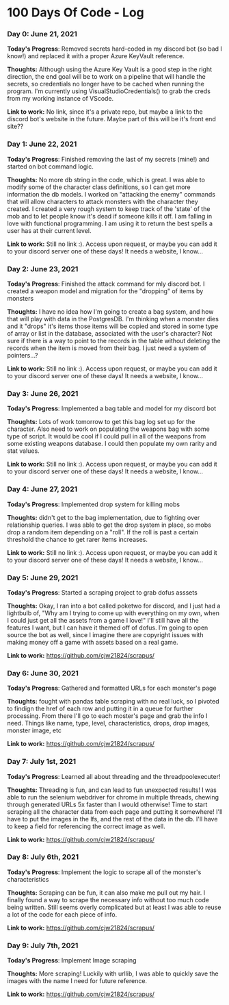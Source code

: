 # 100 Days Of Code - Log

### Day 0: June 21, 2021

**Today's Progress**: Removed secrets hard-coded in my discord bot (so bad I know!) and replaced it with a proper Azure KeyVault reference.

**Thoughts:** Although using the Azure Key Vault is a good step in the right direction, the end goal will be to work on a pipeline that will handle the secrets, so credentials no longer have to be cached when running the program. I'm currently using VisualStudioCredentials() to grab the creds from my working instance of VScode. 

**Link to work:** No link, since it's a private repo, but maybe a link to the discord bot's website in the future. Maybe part of this will be it's front end site??

### Day 1: June 22, 2021

**Today's Progress**: Finished removing the last of my secrets (mine!) and started on bot command logic. 

**Thoughts:** No more db string in the code, which is great. I was able to modify some of the character class definitions, so I can get more information the db models. I worked on "attacking the enemy" commands that will allow characters to attack monsters with the character they created. I created a very rough system to keep track of the 'state' of the mob and to let people know it's dead if someone kills it off. I am falling in love with functional programming. I am using it to return the best spells a user has at their current level.  

**Link to work:** Still no link :). Access upon request, or maybe you can add it to your discord server one of these days! It needs a website, I know...

### Day 2: June 23, 2021

**Today's Progress**: Finished the attack command for mly discord bot. I created a weapon model and migration for the "dropping" of items by monsters

**Thoughts:** I have no idea how I'm going to create a bag system, and how that will play with data in the PostgresDB. I'm thinking when a monster dies and it "drops" it's items those items will be copied and stored in some type of array or list in the database, associated with the user's character? Not sure if there is a way to point to the records in the table without deleting the records when the item is moved from their bag. I just need a system of pointers...?

**Link to work:** Still no link :). Access upon request, or maybe you can add it to your discord server one of these days! It needs a website, I know...

### Day 3: June 26, 2021

**Today's Progress**: Implemented a bag table and model for my discord bot

**Thoughts:** Lots of work tomorrow to get this bag log set up for the character. Also need to work on populating the weapons bag with some type of script. It would be cool if I could pull in all of the weapons from some existing weapons database. I could then populate my own rarity and stat values.

**Link to work:** Still no link :). Access upon request, or maybe you can add it to your discord server one of these days! It needs a website, I know...

### Day 4: June 27, 2021

**Today's Progress**: Implemented drop system for killing mobs

**Thoughts:** didn't get to the bag implementation, due to fighting over relationship queries. I was able to get the drop system in place, so mobs drop a random item depending on a "roll". If the roll is past a certain threshold the chance to get rarer items increases.

**Link to work:** Still no link :). Access upon request, or maybe you can add it to your discord server one of these days! It needs a website, I know...

### Day 5: June 29, 2021

**Today's Progress**: Started a scraping project to grab dofus asssets

**Thoughts:** Okay, I ran into a bot called poketwo for discord, and I just had a lightbulb of, "Why am I trying to come up with everything on my own, when I could just get all the assets from a game I love!" I'll still have all the features I want, but I can have it themed off of dofus. I'm going to open source the bot as well, since I imagine there are copyright issues with making money off a game with assets based on a real game. 

**Link to work:** https://github.com/cjw21824/scrapus/

### Day 6: June 30, 2021

**Today's Progress**: Gathered and formatted URLs for each monster's page

**Thoughts:** fought with pandas table scraping with no real luck, so I pivoted to findign the href of each row and putting it in a queue for further processing. From there I'll go to each moster's page and grab the info I need. Things like name, type, level, characteristics, drops, drop images, monster image, etc 

**Link to work:** https://github.com/cjw21824/scrapus/

### Day 7: July 1st, 2021

**Today's Progress**: Learned all about threading and the threadpoolexecuter!

**Thoughts:** Threading is fun, and can lead to fun unexpected results! I was able to run the selenium webdriver for chrome in multiple threads, chewing through generated URLs 5x faster than I would otherwise! Time to start scraping all the character data from each page and putting it somewhere! I'll have to put the images in the lfs, and the rest of the data in the db. I'll have to keep a field for referencing the correct image as well. 

**Link to work:** https://github.com/cjw21824/scrapus/

### Day 8: July 6th, 2021

**Today's Progress**: Implement the logic to scrape all of the monster's characteristics

**Thoughts:** Scraping can be fun, it can also make me pull out my hair. I finally found a way to scrape the necessary info without too much code being written. Still seems overly complicated but at least I was able to reuse a lot of the code for each piece of info. 

**Link to work:** https://github.com/cjw21824/scrapus/

### Day 9: July 7th, 2021

**Today's Progress**: Implement Image scraping

**Thoughts:** More scraping! Luckily with urllib, I was able to quickly save the images with the name I need for future reference.  

**Link to work:** https://github.com/cjw21824/scrapus/